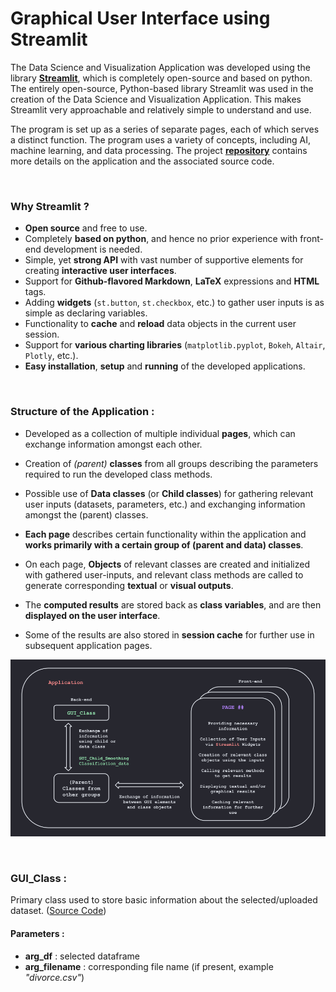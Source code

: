 # Graphical User Interface using Streamlit

The Data Science and Visualization Application was developed using the library [**Streamlit**](https://streamlit.io/), which is completely open-source and based on python. The entirely open-source, Python-based library Streamlit was used in the creation of the Data Science and Visualization Application. This makes Streamlit very approachable and relatively simple to understand and use.

The program is set up as a series of separate pages, each of which serves a distinct function. The program uses a variety of concepts, including AI, machine learning, and data processing. The project [**repository**](https://github.com/YuganshuWadhwa/Data-Science-and-Visualization-Application) contains more details on the application and the associated source code. 

<br>

### Why Streamlit ?
* **Open source** and free to use.
* Completely **based on python**, and hence no prior experience with front-end development is needed.
* Simple, yet **strong API** with vast number of supportive elements for creating **interactive user interfaces**.
* Support for **Github-flavored Markdown**, **LaTeX** expressions and **HTML** tags.
* Adding **widgets** (`st.button`, `st.checkbox`, etc.) to gather user inputs is as simple as declaring variables.
* Functionality to **cache** and **reload** data objects in the current user session.
* Support for **various charting libraries** (`matplotlib.pyplot`, `Bokeh`, `Altair`, `Plotly`, etc.).
* **Easy installation**, **setup** and **running** of the developed applications.

<br>

### Structure of the Application :
* Developed as a collection of multiple individual **pages**, which can exchange information amongst each other.

* Creation of *(parent)* **classes** from all groups describing the parameters required to run the developed class methods.

* Possible use of **Data classes** (or **Child classes**) for gathering relevant user inputs (datasets, parameters, etc.) and exchanging information amongst the (parent) classes.

* **Each page** describes certain functionality within the application and **works primarily with a certain group of (parent and data) classes**.

* On each page, **Objects** of relevant classes are created and initialized with gathered user-inputs, and relevant class methods are called to generate corresponding **textual** or **visual outputs**.

* The **computed results** are stored back as **class variables**, and are then **displayed on the user interface**.

* Some of the results are also stored in **session cache** for further use in subsequent application pages.

![Structure of Application](assets/OOP_GUI_Structure.png)


<br>

### GUI_Class :
Primary class used to store basic information about the selected/uploaded dataset. ([Source Code](https://github.com/YuganshuWadhwa/Data-Science-and-Visualization-Application/blob/master/GUI/GUI_Class.py))

#### Parameters :
* **arg_df** : selected dataframe 
* **arg_filename** : corresponding file name (if present, example *"divorce.csv"*)